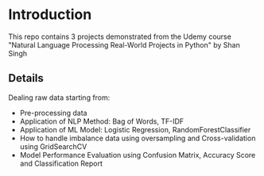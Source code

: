 # Introduction
This repo contains 3 projects demonstrated from the Udemy course "Natural Language Processing Real-World Projects in Python" by Shan Singh

## Details
Dealing raw data starting from:
- Pre-processing data
- Application of NLP Method: Bag of Words, TF-IDF 
- Application of ML Model: Logistic Regression, RandomForestClassifier
- How to handle imbalance data using oversampling and Cross-validation using GridSearchCV
- Model Performance Evaluation using Confusion Matrix, Accuracy Score and Classification Report 
